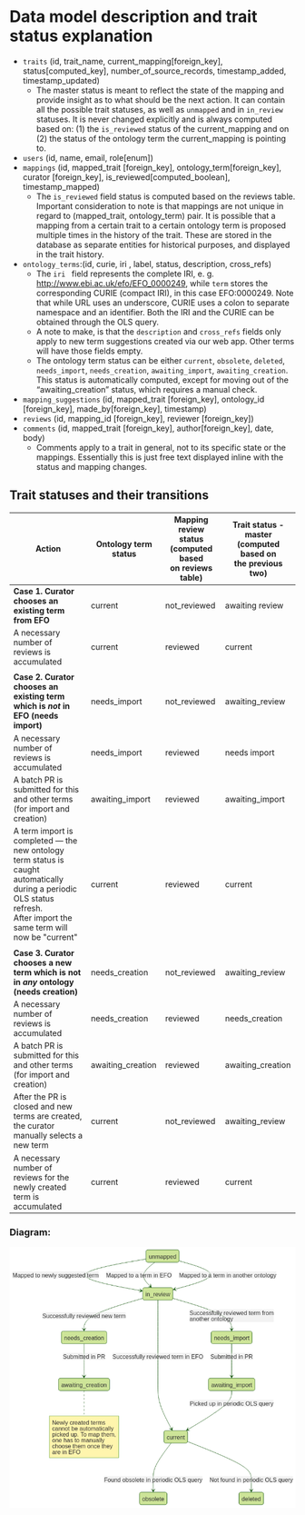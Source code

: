 # Data model description and trait status explanation

- `traits` (id, trait_name, current_mapping[foreign_key], status[computed_key], number_of_source_records, timestamp_added, timestamp_updated)
  + The master status is meant to reflect the state of the mapping and provide insight as to what should be the next action. It can contain all the possible trait statuses, as well as `unmapped` and in `in_review` statuses. It is never changed explicitly and is always computed based on:
(1) the `is_reviewed` status of the current_mapping and on (2) the status of the ontology term the current_mapping is pointing to.
- `users` (id, name, email, role[enum])
- `mappings` (id, mapped_trait [foreign_key], ontology_term[foreign_key], curator [foreign_key], is_reviewed[computed_boolean], timestamp_mapped)
  + The `is_reviewed` field status is computed based on the reviews table.
Important consideration to note is that mappings are not unique in regard to (mapped_trait, ontology_term) pair. It is possible that a mapping from a certain trait to a certain ontology term is proposed multiple times in the history of the trait. These are stored in the database as separate entities for historical purposes, and displayed in the trait history.
- `ontology_terms`:(id, curie, iri , label, status, description, cross_refs)
  + The `iri ` field represents the complete IRI, e. g. http://www.ebi.ac.uk/efo/EFO_0000249, while `term` stores the corresponding CURIE (compact IRI), in this case EFO:0000249. Note that while URL uses an underscore, CURIE uses a colon to separate namespace and an identifier. Both the IRI and the CURIE can be obtained through the OLS query.
  + A note to make, is that the `description` and `cross_refs` fields only apply to new term suggestions created via our web app. Other terms will have those fields empty.
  + The ontology term status can be either `current`, `obsolete`, `deleted`, `needs_import`, `needs_creation`, `awaiting_import`, `awaiting_creation`. This status is automatically computed, except for moving out of the “awaiting_creation” status, which requires a manual check.
- `mapping_suggestions` (id, mapped_trait [foreign_key], ontology_id [foreign_key], made_by[foreign_key], timestamp)
- `reviews` (id, mapping_id [foreign_key], reviewer [foreign_key])
- `comments` (id, mapped_trait [foreign_key], author[foreign_key], date, body)
  + Comments apply to a trait in general, not to its specific state or the mappings. Essentially this is just free text displayed inline with the status and mapping changes.

## Trait statuses and their transitions

| Action | Ontology term status | Mapping review status <br>(computed based<br> on reviews table) | Trait status - master<br>(computed based on <br>the previous two) |
| ---------------------------------------------------------------------------------------------------------------------------------------------------------------------------- | -------------------- | --------------------------------------------------------------- | ---------------------------------------------------------------- |
| **Case 1. Curator chooses an existing term from EFO** | current | not_reviewed | awaiting review |
| A necessary number of reviews is accumulated| current | reviewed | current |
|     |       |        |
| **Case 2. Curator chooses an existing term which is _not_ in EFO (needs import)**| needs_import |not_reviewed | awaiting_review |
| A necessary number of reviews is accumulated | needs_import | reviewed | needs import |
| A batch PR is submitted for this and other terms (for import and creation) | awaiting_import | reviewed | awaiting_import |
| A term import is completed — the new ontology term status is caught automatically during a periodic OLS status refresh. <br>After import the same term will now be "current" | current | reviewed | current |
|      |      |       |       |
| **Case 3. Curator chooses a new term which is not in _any_ ontology (needs creation)** | needs_creation | not_reviewed | awaiting_review |
| A necessary number of reviews is accumulated | needs_creation | reviewed | needs_creation |
| A batch PR is submitted for this and other terms (for import and creation) | awaiting_creation | reviewed | awaiting_creation |
| After the PR is closed and new terms are created, the curator <br>manually selects a new term | current | not_reviewed | awaiting_review |
| A necessary number of reviews for the newly created term is accumulated | current | reviewed | current |

### Diagram:

![Mermaid Diagram](statuses_diagram.png "Statuses Diagram")
